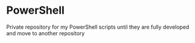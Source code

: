 # PowerShell
Private repository for my PowerShell scripts until they are fully developed and move to another repository
